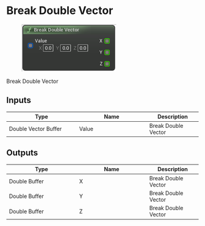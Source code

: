 # Break Double Vector

<div align="left" data-full-width="false">

<figure><img src="Break_Double_Vector.png" alt=""><figcaption></figcaption></figure>

</div>

Break Double Vector

## Inputs

<table>
<thead><tr><th width="170">Type</th><th width="170">Name</th><th>Description</th></tr></thead>
<tbody>
<tr><td>Double Vector Buffer</td><td>Value</td><td>Break Double Vector</td></tr>
</tbody>
</table>

## Outputs

<table>
<thead><tr><th width="170">Type</th><th width="170">Name</th><th>Description</th></tr></thead>
<tbody>
<tr><td>Double Buffer</td><td>X</td><td>Break Double Vector</td></tr>
<tr><td>Double Buffer</td><td>Y</td><td>Break Double Vector</td></tr>
<tr><td>Double Buffer</td><td>Z</td><td>Break Double Vector</td></tr>
</tbody>
</table>